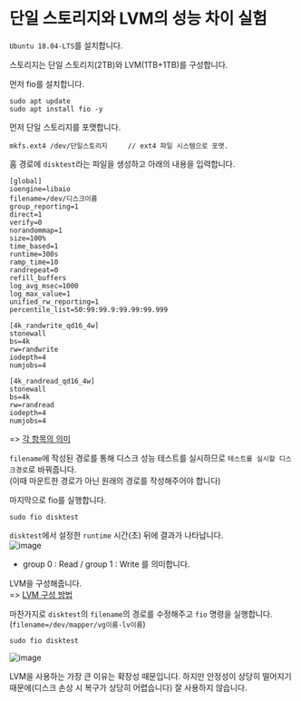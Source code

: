# 단일 스토리지와 LVM의 성능 차이 실험

`Ubuntu 18.04-LTS`를 설치합니다.

스토리지는 단일 스토리지(2TB)와 LVM(1TB+1TB)를 구성합니다.

먼저 fio를 설치합니다.

```
sudo apt update
sudo apt install fio -y
```

먼저 단일 스토리지를 포맷합니다.

```
mkfs.ext4 /dev/단일스토리지     // ext4 파일 시스템으로 포맷.
```

홈 경로에 `disktest`라는 파일을 생성하고 아래의 내용을 입력합니다.   

```
[global]
ioengine=libaio
filename=/dev/디스크이름
group_reporting=1
direct=1
verify=0
norandommap=1
size=100%
time_based=1
runtime=300s
ramp_time=10
randrepeat=0
refill_buffers
log_avg_msec=1000
log_max_value=1
unified_rw_reporting=1
percentile_list=50:99:99.9:99.99:99.999

[4k_randwrite_qd16_4w]
stonewall
bs=4k
rw=randwrite
iodepth=4
numjobs=4

[4k_randread_qd16_4w]
stonewall
bs=4k
rw=randread
iodepth=4
numjobs=4
```

=> [각 항목의 의미](https://jcil.co.kr/29#:~:text=%EC%82%AC%EC%9D%B4%ED%8A%B8%EB%A5%BC%20%EC%B0%B8%EA%B3%A0%ED%95%98%EC%8B%9C%EA%B2%8C%20%ED%8E%B8%ED%95%A9%EB%8B%88%EB%8B%A4.-,fio%20menual,-linux.die.net)

`filename`에 작성된 경로를 통해 디스크 성능 테스트를 실시하므로 `테스트를 실시할 디스크경로`로 바꿔줍니다.   
(이때 마운트한 경로가 아닌 원래의 경로를 작성해주어야 합니다)

마지막으로 fio를 실행합니다.

```
sudo fio disktest
```

`disktest`에서 설정한 `runtime` 시간(초) 뒤에 결과가 나타납니다.   
![image](https://user-images.githubusercontent.com/43658658/148196815-7ebd4488-1c70-4a6b-a736-af46b1ba333c.png)   
* group 0 : Read / group 1 : Write 를 의미합니다.

LVM을 구성해줍니다.   
=> [LVM 구성 방법](https://github.com/khyup0629/aws-study/blob/main/NCP_ENN_Duplication.md#lvm-%EA%B5%AC%EC%84%B1)

마찬가지로 `disktest`의 `filename`의 경로를 수정해주고 `fio` 명령을 실행합니다.   
(`filename=/dev/mapper/vg이름-lv이름`)   

```
sudo fio disktest
```

![image](https://user-images.githubusercontent.com/43658658/148198813-df3b0bbe-15f0-4545-8db5-e888b672785e.png)

LVM을 사용하는 가장 큰 이유는 확장성 때문입니다.
하지만 안정성이 상당히 떨어지기 때문에(디스크 손상 시 복구가 상당히 어렵습니다) 잘 사용하지 않습니다.

